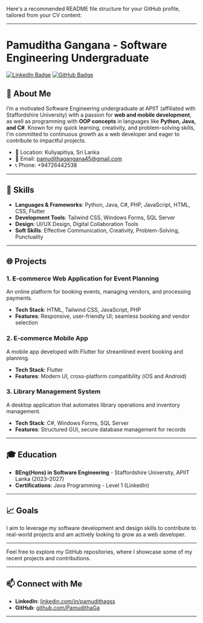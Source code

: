 Here's a recommended README file structure for your GitHub profile, tailored from your CV content:

---

# Pamuditha Gangana - Software Engineering Undergraduate

[![LinkedIn Badge](https://img.shields.io/badge/-Pamuditha%20Gangana-blue?style=flat-square&logo=Linkedin&logoColor=white&link=https://www.linkedin.com/in/pamudithagss)](https://www.linkedin.com/in/pamudithagss)
[![GitHub Badge](https://img.shields.io/badge/-PamudithaGa-black?style=flat-square&logo=github&logoColor=white&link=https://github.com/PamudithaGa)](https://github.com/PamudithaGa)

## 👋 About Me
I’m a motivated Software Engineering undergraduate at APIIT (affiliated with Staffordshire University) with a passion for **web and mobile development**, as well as programming with **OOP concepts** in languages like **Python, Java, and C#**. Known for my quick learning, creativity, and problem-solving skills, I'm committed to continuous growth as a web developer and eager to contribute to impactful projects.

- 📍 Location: Kuliyapitiya, Sri Lanka
- 📧 Email: pamudithagangana45@gmail.com
- 📞 Phone: +94726442538

---

## 🔧 Skills
- **Languages & Frameworks**: Python, Java, C#, PHP, JavaScript, HTML, CSS, Flutter
- **Development Tools**: Tailwind CSS, Windows Forms, SQL Server
- **Design**: UI/UX Design, Digital Collaboration Tools
- **Soft Skills**: Effective Communication, Creativity, Problem-Solving, Punctuality

---

## 🌐 Projects

### 1. E-commerce Web Application for Event Planning
An online platform for booking events, managing vendors, and processing payments.
- **Tech Stack**: HTML, Tailwind CSS, JavaScript, PHP
- **Features**: Responsive, user-friendly UI; seamless booking and vendor selection

### 2. E-commerce Mobile App
A mobile app developed with Flutter for streamlined event booking and planning.
- **Tech Stack**: Flutter
- **Features**: Modern UI, cross-platform compatibility (iOS and Android)

### 3. Library Management System
A desktop application that automates library operations and inventory management.
- **Tech Stack**: C#, Windows Forms, SQL Server
- **Features**: Structured GUI, secure database management for records

---

## 🎓 Education
- **BEng(Hons) in Software Engineering** - Staffordshire University, APIIT Lanka (2023–2027)
- **Certifications**: Java Programming - Level 1 (LinkedIn)

---

## 📈 Goals
I aim to leverage my software development and design skills to contribute to real-world projects and am actively looking to grow as a web developer.

---

Feel free to explore my GitHub repositories, where I showcase some of my recent projects and contributions. 

--- 

## 📫 Connect with Me
- **LinkedIn**: [linkedin.com/in/pamudithagss](https://www.linkedin.com/in/pamudithagss)
- **GitHub**: [github.com/PamudithaGa](https://github.com/PamudithaGa)

---

